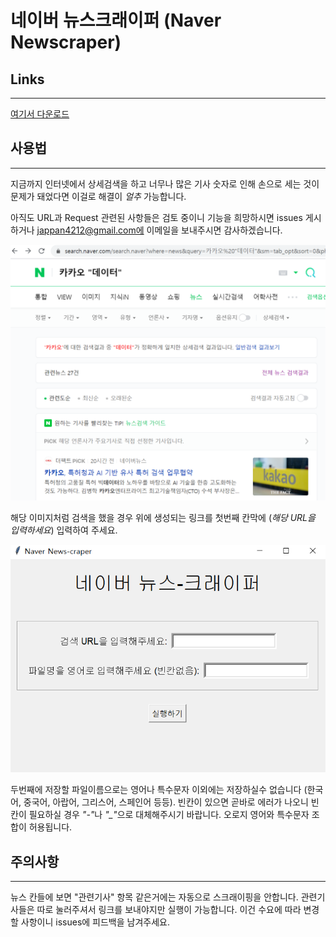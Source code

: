 # 네이버 뉴스크래이퍼 (Naver Newscraper)
## Links
------
[여기서 다운로드](https://github.com/samfan0429/Naver_news_scraper/releases/tag/v1.0.0.alpha)

## 사용법
----
지금까지 인터넷에서 상세검색을 하고 너무나 많은 기사 숫자로 인해 손으로 세는 것이 문제가 돼었다면 이걸로 해결이 <i>얼추</i> 가능합니다.

아직도 URL과 Request 관련된 사항들은 검토 중이니 기능을 희망하시면 issues 게시하거나 jappan4212@gmail.com에 이메일을 보내주시면 감사하겠습니다.

![](img/file1.png)

해당 이미지처럼 검색을 했을 경우 위에 생성되는 링크를 첫번째 칸막에 (<i>해당 URL을 입력하세요</i>) 입력하여 주세요.

![](img/file2.png)

두번째에 저장할 파일이름으로는 영어나 특수문자 이외에는 저장하실수 없습니다 (한국어, 중국어, 아랍어, 그리스어, 스페인어 등등). 빈칸이 있으면 곧바로 에러가 나오니 빈칸이 필요하실 경우 <i>"-"</i>나 <i>"_"</i>으로 대체해주시기 바랍니다. 오로지 영어와 특수문자 조합이 허용됩니다.

## 주의사항
----
뉴스 칸들에 보면 "관련기사" 항목 같은거에는 자동으로 스크래이핑을 안합니다. 관련기사들은 따로 눌러주셔서 링크를 보내야지만 실행이 가능합니다. 이건 수요에 따라 변경할 사항이니 issues에 피드백을 남겨주세요.